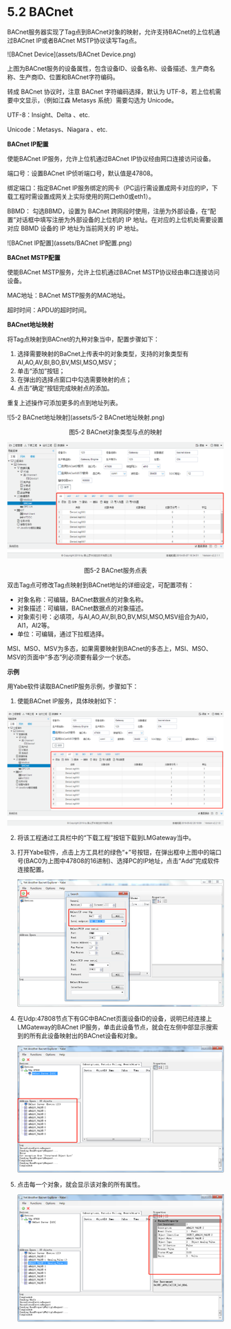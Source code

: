 # 5.2 BACnet

BACnet服务器实现了Tag点到BACnet对象的映射，允许支持BACnet的上位机通过BACnet IP或者BACnet MSTP协议读写Tag点。 

![BACnet Device](assets/BACnet Device.png)

上图为BACnet服务的设备属性，包含设备ID、设备名称、设备描述、生产商名称、生产商ID、位置和BACnet字符编码。

转成 BACnet 协议时，注意 BACnet 字符编码选择，默认为 UTF-8，若上位机需要中文显示，（例如江森 Metasys 系统）需要勾选为 Unicode。 

UTF-8：Insight、Delta 、etc. 

Unicode：Metasys、Niagara 、etc. 



**BACnet IP配置** 

使能BACnet IP服务，允许上位机通过BACnet IP协议经由网口连接访问设备。 

端口号：设置BACnet IP侦听端口号，默认值是47808。 

绑定端口：指定BACnet IP服务绑定的网卡（PC运行需设置成网卡对应的IP，下载工程时需设置成网关上实际使用的网口eth0或eth1）。

BBMD： 勾选BBMD，设置为 BACnet 跨网段时使用，注册为外部设备，在“配置”对话框中填写注册为外部设备的上位机的 IP 地址。在对应的上位机处需要设置对应 BBMD 设备的 IP 地址为当前网关的 IP 地址。

![BACnet IP配置](assets/BACnet IP配置.png)



**BACnet MSTP配置** 

使能BACnet MSTP服务，允许上位机通过BACnet MSTP协议经由串口连接访问设备。 

MAC地址：BACnet MSTP服务的MAC地址。

超时时间：APDU的超时时间。

 

**BACnet地址映射** 

将Tag点映射到BACnet的九种对象当中，配置步骤如下： 

1. 选择需要映射的BaCnet上传表中的对象类型，支持的对象类型有AI,AO,AV,BI,BO,BV,MSI,MSO,MSV； 
2. 单击“添加”按钮； 
3. 在弹出的选择点窗口中勾选需要映射的点； 
4. 点击”确定“按钮完成映射点的添加。 

重复上述操作可添加更多的点到地址列表。 

![5-2 BACnet地址映射](assets/5-2 BACnet地址映射.png)

<center>图5-2 BACnet对象类型与点的映射</center>

![BACnet服务点表](assets/BACnet服务点表.png)

<center>图5-2 BACnet服务点表</center>

双击Tag点可修改Tag点映射到BACnet地址的详细设定，可配置项有： 

- 对象名称：可编辑，BACnet数据点的对象名称。 
- 对象描述：可编辑，BACnet数据点的对象描述。 
- 对象索引号：必填项，与AI,AO,AV,BI,BO,BV,MSI,MSO,MSV组合为AI0，AI1，AI2等。 
- 单位：可编辑，通过下拉框选择。

MSI、MSO、MSV为多态，如果需要映射到BACnet的多态上，MSI、MSO、MSV的页面中“多态”列必须要有最少一个状态。 



**示例**

用Yabe软件读取BACnetIP服务示例，步骤如下：

1. 使能BACnet IP服务，具体映射如下：

![BACnet示例图1](assets/BACnet示例图1.png)

2. 将该工程通过工具栏中的“下载工程”按钮下载到LMGateway当中。

3. 打开Yabe软件，点击上方工具栏的绿色“+”号按钮，在弹出框中上图中的端口号(BAC0为上图中47808的16进制)、选择PC的IP地址，点击“Add”完成软件连接配置。

   ![BACnet示例图2](assets/BACnet示例图2.png)

4. 在Udp:47808节点下有GC中BACnet页面设备ID的设备，说明已经连接上LMGateway的BACnet IP服务，单击此设备节点，就会在左侧中部显示搜索到的所有此设备映射出的BACnet设备和对象。

   ![BACnet示例图3](assets/BACnet示例图3.png)

5. 点击每一个对象，就会显示该对象的所有属性。

   ![BACnet示例图4](assets/BACnet示例图4.png)